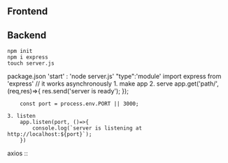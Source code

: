 



## Frontend


## Backend
    npm init
    npm i express
    touch server.js
 package.json 
    'start' : 'node server.js'
    <!-- to use import  -->
    "type":'module'
    import express from 'express' // it works asynchronously
    1. make app
    2. serve
        app.get('path/', (req,res)=>{
            res.send('server is ready');
        });

        const port = process.env.PORT || 3000;

    3. listen
        app.listen(port, ()=>{
            console.log(`server is listening at http://localhost:${port}`);
        })

axios ::
    